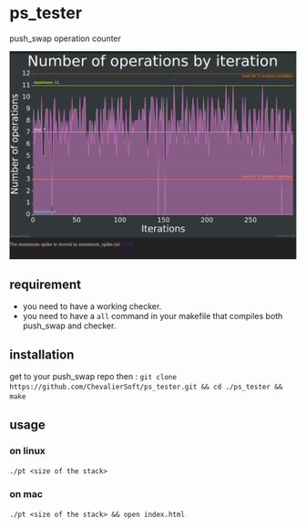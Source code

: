 # ps\_tester
push\_swap operation counter

![screenshot](screen.png)

## requirement
- you need to have a working checker.
- you need to have a `all` command in your makefile that compiles both push\_swap and checker.

## installation
get to your push\_swap repo then :
``git clone https://github.com/ChevalierSoft/ps_tester.git && cd ./ps_tester && make``

## usage
### on linux
``./pt <size of the stack>``

### on mac
``./pt <size of the stack> && open index.html``
